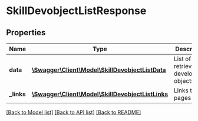 # SkillDevobjectListResponse

## Properties
Name | Type | Description | Notes
------------ | ------------- | ------------- | -------------
**data** | [**\Swagger\Client\Model\SkillDevobjectListData**](SkillDevobjectListData.md) | List of all retrieved development objects | 
**_links** | [**\Swagger\Client\Model\SkillDevobjectListLinks**](SkillDevobjectListLinks.md) | Links to pages | 

[[Back to Model list]](../README.md#documentation-for-models) [[Back to API list]](../README.md#documentation-for-api-endpoints) [[Back to README]](../README.md)



